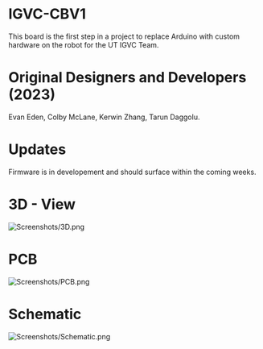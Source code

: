 # IGVC-CBV1
This board is the first step in a project to replace Arduino with custom hardware on the robot for the UT IGVC Team.
 
# Original Designers and Developers (2023)
Evan Eden, Colby McLane, Kerwin Zhang, Tarun Daggolu.


# Updates
Firmware is in developement and should surface within the coming weeks.


# 3D - View
![Screenshots/3D.png](https://github.com/eeden2/IGVC-CBV1/blob/268fc07d761e2f6590672e7c03485bd33505960b/Screenshots/3D.png)
# PCB
![Screenshots/PCB.png](https://github.com/eeden2/IGVC-CBV1/blob/268fc07d761e2f6590672e7c03485bd33505960b/Screenshots/PCB.png)
# Schematic
![Screenshots/Schematic.png](https://github.com/eeden2/IGVC-CBV1/blob/268fc07d761e2f6590672e7c03485bd33505960b/Screenshots/Schematic.png)
